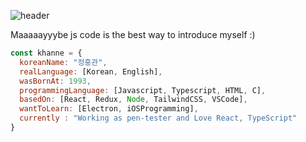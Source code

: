 ![header](https://capsule-render.vercel.app/api?type=wave&color=auto&height=300&section=header&text=Welcome%20to%20IwannabeRealnerD's%20git%20render&fontSize=90)

Maaaaayyybe js code is the best way to introduce myself :)

```javascript
const khanne = {
  koreanName: "정홍관",
  realLanguage: [Korean, English],
  wasBornAt: 1993,
  programmingLanguage: [Javascript, Typescript, HTML, C],
  basedOn: [React, Redux, Node, TailwindCSS, VSCode],
  wantToLearn: [Electron, iOSProgramming],
  currently : "Working as pen-tester and Love React, TypeScript"
}
```
